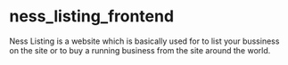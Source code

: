 # ness_listing_frontend
Ness Listing is a website which is basically used for to list your bussiness on the site or to buy a running business from the site around the world.
